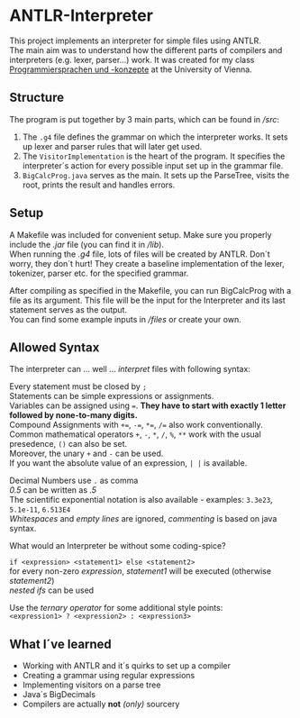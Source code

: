 # ANTLR-Interpreter

This project implements an interpreter for simple files using ANTLR. <br/>
The main aim was to understand how the different parts of compilers and interpreters (e.g. lexer, parser...) work. It was created for my class [Programmiersprachen und -konzepte](https://ufind.univie.ac.at/de/course.html?lv=051030&semester=2020W) at the University of Vienna.

## Structure

The program is put together by 3 main parts, which can be found in _/src_:
1. The `.g4` file defines the grammar on which the interpreter works. It sets up lexer and parser rules that will later get used.
2. The `VisitorImplementation` is the heart of the program. It specifies the interpreter´s action for every possible input set up in the grammar file.
3. `BigCalcProg.java` serves as the main. It sets up the ParseTree, visits the root, prints the result and handles errors.

## Setup

A Makefile was included for convenient setup. Make sure you properly include the _.jar_ file (you can find it in _/lib_). <br/>
When running the _.g4_ file, lots of files will be created by ANTLR. Don´t worry, they don´t hurt! They create a baseline implementation of the lexer, tokenizer, parser etc. for the specified grammar. <br/>

After compiling as specified in the Makefile, you can run BigCalcProg with a file as its argument. This file will be the input for the Interpreter and its last statement serves as the output. <br/>
You can find some example inputs in _/files_ or create your own.

## Allowed Syntax

The interpreter can ... well ... _interpret_ files with following syntax:

Every statement must be closed by `;` <br/>
Statements can be simple expressions or assignments. <br/>
Variables can be assigned using `=`. **They have to start with exactly 1 letter followed by none-to-many digits.**<br/>
Compound Assignments with `+=`, `-=`, `*=`, `/=` also work conventionally.<br/>
Common mathematical operators `+`, `-`, `*`, `/`, `%`, `**` work with the usual presedence, `()` can also be set.<br/>
Moreover, the unary `+` and `-` can be used.<br/>
If you want the absolute value of an expression, `| |` is available. <br/>

Decimal Numbers use `.` as comma <br/>
_0.5_ can be written as _.5_<br/>
The scientific exponential notation is also available - examples: `3.3e23`, `5.1e-11`, `6.513E4`<br/>
_Whitespaces_ and _empty lines_ are ignored, _commenting_ is based on java syntax.<br/>


What would an Interpreter be without some coding-spice? <br/>

`if <expression> <statement1> else <statement2>` <br/>
  for every non-zero _expression_, _statement1_ will be executed (otherwise _statement2_)<br/>
  _nested ifs_ can be used <br/>

Use the _ternary operator_ for some additional style points: <br/>
`<expression1> ? <expression2> : <expression3>`
  
## What I´ve learned
* Working with ANTLR and it´s quirks to set up a compiler
* Creating a grammar using regular expressions
* Implementing visitors on a parse tree
* Java´s BigDecimals
* Compilers are actually **not** _(only)_ sourcery
